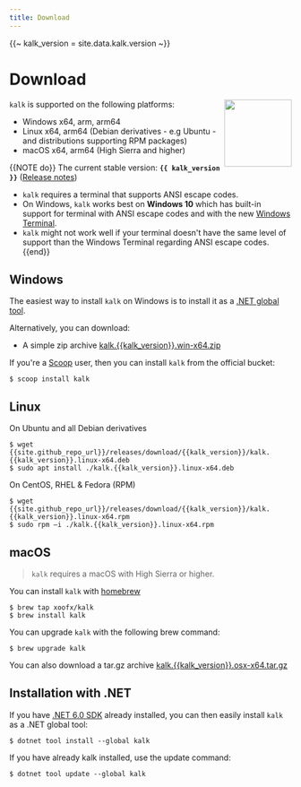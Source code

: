 ```yaml
---
title: Download
---
```

{{~ 
kalk_version = site.data.kalk.version 
~}}
# Download

<img align="right" width="120px" height="120px" src="/img/kalk-logo-large.png">

`kalk` is supported on the following platforms:

- Windows x64, arm, arm64
- Linux x64, arm64 (Debian derivatives - e.g Ubuntu - and distributions supporting RPM packages)
- macOS x64, arm64 (High Sierra and higher)

{{NOTE do}}
The current stable version: **`{{ kalk_version }}`** ([Release notes]({{site.github_repo_url}}/releases/tag/{{kalk_version}}))

- `kalk` requires a terminal that supports ANSI escape codes. 
- On Windows, `kalk` works best on **Windows 10** which has built-in support for terminal with ANSI escape codes and with the new [Windows Terminal](https://www.microsoft.com/en-us/p/windows-terminal/9n0dx20hk701).
- `kalk` might not work well if your terminal doesn't have the same level of support than the Windows Terminal regarding ANSI escape codes.
{{end}}

## Windows

The easiest way to install `kalk` on Windows is to install it as a [.NET global tool](#installation-with-net).

Alternatively, you can download:

- A simple zip archive [kalk.{{kalk_version}}.win-x64.zip]({{site.github_repo_url}}/releases/download/{{kalk_version}}/kalk.{{kalk_version}}.win-x64.zip)

If you're a [Scoop](https://scoop.sh) user, then you can install `kalk` from the official bucket:

```shell-session
$ scoop install kalk
```

## Linux

On Ubuntu and all Debian derivatives

```shell-session
$ wget {{site.github_repo_url}}/releases/download/{{kalk_version}}/kalk.{{kalk_version}}.linux-x64.deb
$ sudo apt install ./kalk.{{kalk_version}}.linux-x64.deb
```

On CentOS, RHEL & Fedora (RPM)

```shell-session
$ wget {{site.github_repo_url}}/releases/download/{{kalk_version}}/kalk.{{kalk_version}}.linux-x64.rpm
$ sudo rpm –i ./kalk.{{kalk_version}}.linux-x64.rpm
```

## macOS

> `kalk` requires a macOS with High Sierra or higher.

You can install `kalk` with [homebrew](https://brew.sh/)

```shell-session
$ brew tap xoofx/kalk 
$ brew install kalk
```

You can upgrade `kalk` with the following brew command:

```shell-session
$ brew upgrade kalk
```

You can also download a tar.gz archive [kalk.{{kalk_version}}.osx-x64.tar.gz]({{site.github_repo_url}}/releases/download/{{kalk_version}}/kalk.{{kalk_version}}.osx-x64.tar.gz)

## Installation with .NET

If you have [.NET 6.0 SDK](https://dotnet.microsoft.com/download/dotnet/6.0) already installed, you can then easily install `kalk` as a .NET global tool:

```shell-session
$ dotnet tool install --global kalk
```

If you have already kalk installed, use the update command:

```shell-session
$ dotnet tool update --global kalk
```
